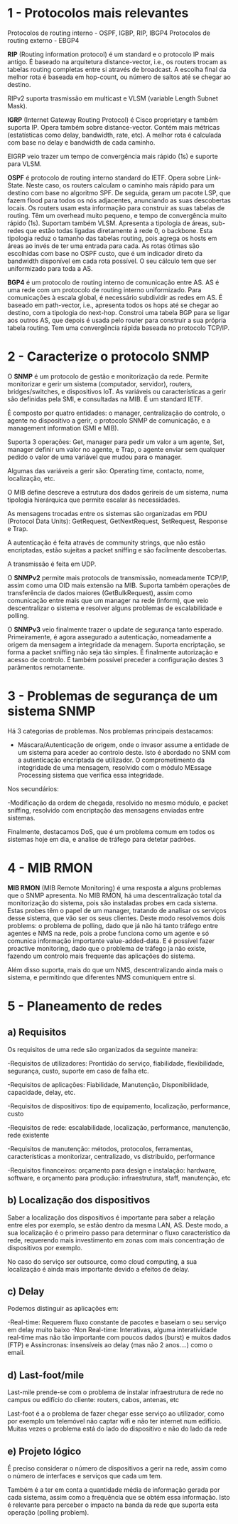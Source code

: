 # 1 -  Protocolos mais relevantes

Protocolos de routing interno - OSPF, IGBP, RIP, IBGP4
Protocolos de routing externo - EBGP4

**RIP** (Routing information protocol) é um standard e o protocolo IP mais antigo.
É baseado na arquitetura distance-vector, i.e., os routers trocam as tabelas routing completas entre si através de broadcast.
A escolha final da melhor rota é baseada em hop-count, ou número de saltos até se chegar ao destino.

RIPv2 suporta trasmissão em multicast e VLSM (variable Length Subnet Mask).

**IGRP** (Internet Gateway Routing Protocol) é Cisco proprietary e também suporta IP.
Opera também sobre distance-vector.
Contém mais métricas (estatísticas como delay, bandwidth, rate, etc).
A melhor rota é calculada com base no delay e bandwidth de cada caminho.

EIGRP veio trazer um tempo de convergência mais rápido (1s) e suporte para VLSM.


**OSPF** é protocolo de routing interno standard do IETF.
Opera sobre Link-State. Neste caso, os routers calculam o caminho mais rápido para um destino com base no algoritmo SPF.
De seguida, geram um pacote LSP, que fazem flood para todos os nós adjacentes, anunciando as suas descobertas locais.
Os routers usam esta informação para construir as suas tabelas de routing.
Têm um overhead muito pequeno, e tempo de convergência muito rápido (1s).
Suportam também VLSM.
Apresenta a tipologia de áreas, sub-redes que estão todas ligadas diretamente à rede 0, o backbone.
Esta tipologia reduz o tamanho das tabelas routing, pois agrega os hosts em áreas ao invés de ter uma entrada para cada.
As rotas ótimas são escolhidas com base no OSPF custo, que é um indicador direto da bandwidth disponível em cada rota possível. O seu cálculo tem que ser uniformizado para toda a AS.

**BGP4** é um protocolo de routing interno de comunicação entre AS.
AS é uma rede com um protocolo de routing interno uniformizado.
Para comunicações à escala global, é necessário subdividir as redes em AS.
É baseado em path-vector, i.e., apresenta todos os hops até se chegar ao destino, com a tipologia do next-hop.
Constroi uma tabela BGP para se ligar aos outros AS, que depois é usada pelo router para construir a sua própria tabela routing.
Tem uma convergência rápida baseada no protocolo TCP/IP.


# 2 - Caracterize o protocolo SNMP

O **SNMP** é um protocolo de gestão e monitorização  da rede.
Permite monitorizar e gerir um sistema (computador, servidor), routers, bridges/switches, e dispositivos IoT.
As variáveis ou características a gerir são definidas pela SMI, e consultadas na MIB.
É um standard IETF.

É composto por quatro entidades: o manager, centralização do controlo, o agente no dispositivo a gerir, o protocolo SNMP de comunicação, e a management information (SMI e MIB).

Suporta 3 operações: Get, manager para pedir um valor a um agente, Set, manager definir um valor no agente, e Trap, o agente enviar sem qualquer pedido o valor de uma variável que mudou para o manager.

Algumas das variáveis a gerir são: Operating time, contacto, nome, localização, etc.

O MIB define descreve a estrutura dos dados gerireis de um sistema, numa tipologia hierárquica que permite escalar às necessidades.

As mensagens trocadas entre os sistemas são organizadas em PDU (Protocol Data Units): GetRequest, GetNextRequest, SetRequest, Response e Trap.

A autenticação é feita através de community strings, que não estão encriptadas, estão sujeitas a packet sniffing e são facilmente descobertas.

A transmissão é feita em UDP.

O **SNMPv2** permite mais protocols de transmissão, nomeadamente TCP/IP, assim como uma OID mais extensão na MIB.
Suporta também operações de transferência de dados maiores (GetBulkRequest), assim como comunicação entre mais que um manager na rede (inform), que veio descentralizar o sistema e resolver alguns problemas de escalabilidade e polling.

O **SNMPv3** veio finalmente trazer o update de segurança tanto esperado.
Primeiramente, é agora assegurado a autenticação, nomeadamente a origem da mensagem a integridade da menagem.
Suporta encriptação, se forma a packet sniffing não seja tão simples.
É finalmente autorização e acesso de controlo.
É também possível preceder a configuração destes 3 parâmentos remotamente.

# 3 - Problemas de segurança de um sistema SNMP

Há 3 categorias de problemas.
Nos problemas principais destacamos:

- Máscara/Autenticação de origem, onde o invasor assume a entidade de um sistema para aceder ao controlo deste.
Isto é abordado no SNM com a autenticação encriptada de utilizador.
O comprometimento da integridade de uma mensagem, resolvido com o módulo MEssage Processing sistema que verifica essa integridade.

Nos secundários:

-Modificação da ordem de chegada, resolvido no mesmo módulo, e packet sniffing, resolvido com encriptação das mensagens enviadas entre sistemas.

Finalmente, destacamos DoS, que é um problema comum em todos os sistemas hoje em dia, e analise de tráfego para detetar padrões.


# 4 - MIB RMON

**MIB RMON** (MIB Remote Monitoring) é uma resposta a alguns problemas que o SNMP apresenta.
No MIB RMON, há uma descentralização total da monitorização do sistema, pois são instaladas probes em cada sistema.
Estas probes têm o papel de um manager, tratando de analisar os serviços desse sistema, que vão ser os seus clientes.
Deste modo resolvemos dois problems: o problema de polling, dado que já não há tanto tráfego entre agentes e NMS na rede, pois a probe funciona como um agente e só comunica informação importante value-added-data.
E é possível fazer proactive monitoring, dado que o problema de tráfego ja não existe, fazendo um controlo mais frequente das aplicações do sistema.

Além disso suporta, mais do que um NMS, descentralizando ainda mais o sistema, e permitindo que diferentes NMS comuniquem entre si.


# 5 - Planeamento de redes

## a) Requisitos

Os requisitos de uma rede são organizados da seguinte maneira:

-Requisitos de utilizadores: Prontidão do serviço, fiabilidade, flexibilidade, segurança, custo, suporte em caso de falha etc.

-Requisitos de aplicações: Fiabilidade, Manutenção, Disponibilidade, capacidade, delay, etc.

-Requisitos de dispositivos: tipo de equipamento, localização, performance, custo

-Requisitos de rede: escalabilidade, localização, performance, manutenção, rede existente

-Requisitos de manutenção: métodos, protocolos, ferramentas, características a monitorizar, centralizado, vs distribuído, performance

-Requisitos financeiros: orçamento para design e instalação: hardware, software, e orçamento para produção: infraestrutura, staff, manutenção, etc

## b) Localização dos dispositivos

Saber a localização dos dispositivos é importante para saber a relação entre eles por exemplo, se estão dentro da mesma LAN, AS.
Deste modo, a sua localização é o primeiro passo para determinar o fluxo característico da rede, requerendo mais investimento em zonas com mais concentração de dispositivos por exemplo.

No caso do serviço ser outsource, como cloud computing, a sua localização é ainda mais importante devido a efeitos de delay.

## c) Delay

Podemos distinguir as aplicações em:

-Real-time: Requerem fluxo constante de pacotes e baseiam o seu serviço em delay muito baixo
-Non Real-time: Interativas, alguma interatividade real-time mas não tão importante com poucos dados (burst) e muitos dados (FTP) e Assíncronas: insensíveis ao delay (mas não 2 anos....) como o email.

## d) Last-foot/mile

Last-mile prende-se com o problema de instalar infraestrutura de rede no campus ou edifício do cliente: routers, cabos, antenas, etc

Last-foot é a o problema de fazer chegar esse serviço ao utilizador, como por exemplo um telemóvel não captar wifi e não ter internet num edifício. Muitas vezes o problema está do lado do dispositivo e não do lado da rede

## e) Projeto lógico

É preciso considerar o número de dispositivos a gerir na rede, assim como o número de interfaces e serviços que cada um tem.

Também é a ter em conta a quantidade média de informação gerada por cada sistema, assim como a frequência que se obtém essa informação. Isto é relevante para perceber o impacto na banda da rede que suporta esta operação (polling problem).


